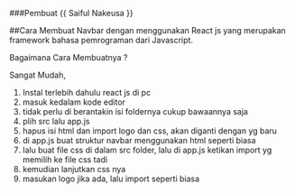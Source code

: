 ###Pembuat {{ Saiful Nakeusa }}

##Cara Membuat Navbar dengan menggunakan React js yang merupakan framework bahasa pemrograman
dari Javascript.

Bagaimana Cara Membuatnya ?

Sangat Mudah,

1. Instal terlebih dahulu react js di pc
2. masuk kedalam kode editor
3. tidak perlu di berantakin isi foldernya cukup bawaannya saja
4. plih src lalu app.js
5. hapus isi html dan import logo dan css, akan diganti dengan yg baru
6. di app.js buat struktur navbar menggunakan html seperti biasa
7. lalu buat file css di dalam src folder, lalu di app.js ketikan import yg memilih ke file css tadi
8. kemudian lanjutkan css nya
9. masukan logo jika ada, lalu import seperti biasa
